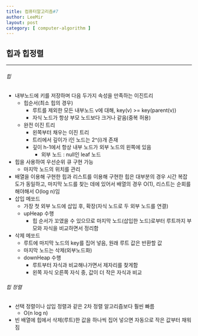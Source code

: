 ```yaml
---
title: 컴퓨터알고리즘#7
author: LeeMir
layout: post
category: [ computer-algorithm ]
---
```


## 힙과 힙정렬

- - -

###### 힙

- 내부노드에 키를 저장하며 다음 두가지 속성을 만족하는 이진트리
  - 힙순서(최소 힙의 경우)
    - 루트를 제외한 모든 내부노드 v에 대해, key(v) >= key(parent(v))
    - 자식 노드가 항상 부모 노드보다 크거나 같음(중복 허용)
  - 완전 이진 트리
    - 왼쪽부터 채우는 이진 트리
    - 트리에서 깊이가 i인 노드는 2^(i)개 존재
    - 깊이 h-1에서 항상 내부 노드가 외부 노드의 왼쪽에 있음
      - 외부 노드 : null인 leaf 노드
- 힙을 사용하여 우선순위 큐 구현 가능
  - 마지막 노드의 위치를 관리
- 배열을 이용해 구현한 힙과 리스트를 이용해 구현한 힙은 대부분의 경우 시간 복잡도가 동일하고, 마지막 노드를 찾는 데에 있어서 배열의 경우 O(1), 리스트는 순회를 해야해서 O(log n)임
- 삽입 메쏘드
  - 가장 첫 외부 노드에 삽입 후, 확장(자식 노드로 두 외부 노드를 연결)
  - upHeap 수행
    - 힙 순서가 꼬였을 수 있으므로 마지막 노드(삽입한 노드)로부터 루트까지 부모와 자식을 비교하면서 정리함
- 삭제 메쏘드
  - 루트에 마지막 노드의 key를 집어 넣음, 원래 루트 값은 반환할 값
  - 마지막 노드는 삭제(외부노드화)
  - downHeap 수행
    - 루트부터 자식과 비교해나가면서 제자리를 찾게함
    - 왼쪽 자식 오른쪽 자식 중, 값이 더 작은 자식과 비교



###### 힙 정렬

- 선택 정렬이나 삽입 정렬과 같은 2차 정렬 알고리즘보다 훨씬 빠름
  - O(n log n)
- 빈 배열에 힙에서 삭제(루트)한 값을 하나씩 집어 넣으면 자동으로 작은 값부터 채워짐


